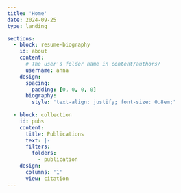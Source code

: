 ```yaml
---
title: 'Home'
date: 2024-09-25
type: landing

sections:
  - block: resume-biography
    id: about
    content:
      # The user's folder name in content/authors/
      username: anna
    design:
      spacing:
        padding: [0, 0, 0, 0]
      biography:
        style: 'text-align: justify; font-size: 0.8em;'
        
  - block: collection
    id: pubs
    content:
      title: Publications
      text: |-
      filters:
        folders:
          - publication
    design:
      columns: '1'
      view: citation
---
```

